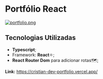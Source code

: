 # Portfólio React 

[![portfolio.png](https://i.postimg.cc/7LC1M1GJ/portfolio.png)](https://postimg.cc/rdktqr9q)

## Tecnologias Utilizadas
- **Typescript**;
- Framework: **React**⚛️;
- **React Router Dom** para adicionar rotas🗺️;

**Link:** https://cristian-dev-portfolio.vercel.app/